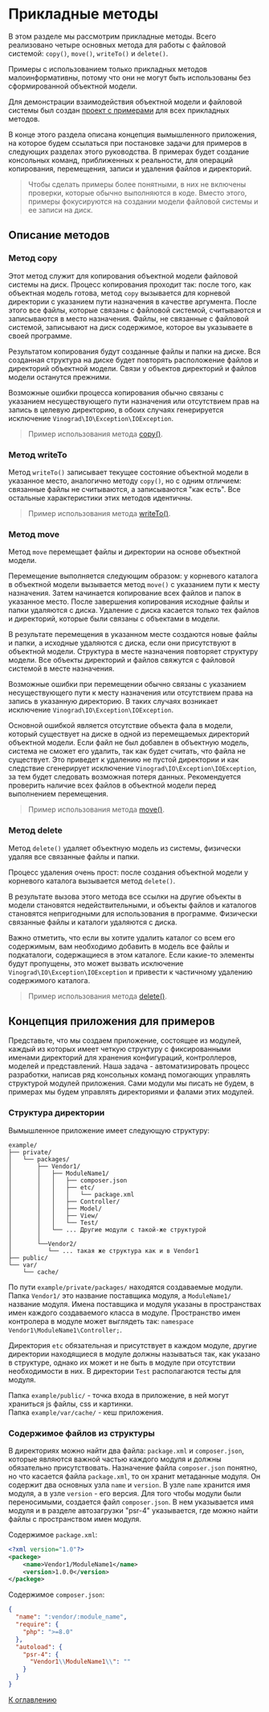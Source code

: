 # Прикладные методы

В этом разделе мы рассмотрим прикладные методы. Всего реализовано четыре основных метода для работы с файловой
системой: `copy()`, `move()`, `writeTo()` и `delete()`.

Примеры с использованием только прикладных методов малоинформативны, потому что они не могут быть использованы без
сформированной объектной модели.

Для демонстрации взаимодействия объектной модели и файловой системы был
создан [проект с примерами](https://github.com/vinogradsoft/example) для всех прикладных методов.

В конце этого раздела описана концепция вымышленного приложения, на которое будем ссылаться при постановке задачи для
примеров в следующих разделах этого руководства. В примерах будет создание консольных команд, приближенных к
реальности, для операций копирования, перемещения, записи и удаления файлов и директорий.

> Чтобы сделать примеры более понятными, в них не включены проверки, которые обычно выполняются в коде. Вместо этого,
> примеры фокусируются на создании модели файловой системы и ее записи на диск.

## Описание методов

### Метод copy

Этот метод служит для копирования объектной модели файловой системы на диск. Процесс копирования проходит так: после
того, как объектная модель готова, метод `copy` вызывается для корневой директории с указанием пути назначения в
качестве аргумента. После этого все файлы, которые связаны с файловой системой, считываются и записываются в место
назначения. Файлы, не связанные с файловой системой, записывают на диск содержимое, которое вы указываете в своей
программе.

Результатом копирования будут созданные файлы и папки на диске. Вся созданная структура на диске будет повторять
расположение файлов и директорий объектной модели. Связи у объектов директорий и файлов модели останутся прежними.

Возможные ошибки процесса копирования обычно связаны с указанием несуществующего пути назначения или отсутствием прав на
запись в целевую директорию, в обоих случаях генерируется исключение `Vinograd\IO\Exception\IOException`.

> Пример использования метода [copy()](copying-directories.md).

### Метод writeTo

Метод `writeTo()` записывает текущее состояние объектной модели в указанное место, аналогично методу `copy()`, но с
одним отличием: связанные файлы не считываются, а записываются "как есть". Все остальные характеристики этих методов
идентичны.

> Пример использования метода [writeTo()](writing-directories.md).

### Метод move

Метод `move` перемещает файлы и директории на основе объектной модели.

Перемещение выполняется следующим образом: у корневого каталога в объектной модели вызывается метод `move()` с указанием
пути к месту назначения. Затем начинается копирование всех файлов и папок в указанное место. После завершения
копирования исходные файлы и папки удаляются с диска. Удаление с диска касается только тех файлов и директорий, которые
были связаны с объектами в модели.

В результате перемещения в указанном месте создаются новые файлы и папки, а исходные удаляются с диска, если они
присутствуют в объектной модели. Структура в месте назначения повторяет структуру модели. Все объекты директорий и
файлов свяжутся с файловой системой в месте назначения.

Возможные ошибки при перемещении обычно связаны с указанием несуществующего пути к месту назначения или отсутствием
права на запись в указанную директорию. В таких случаях возникает исключение `Vinograd\IO\Exception\IOException`.

Основной ошибкой является отсутствие объекта фала в модели, который существует на диске в одной из перемещаемых
директорий объектной модели. Если файл не был добавлен в объектную модель, система не сможет его удалить, так как будет
считать, что файла не существует. Это приведет к удалению не пустой директории и как следствие сгенерирует
исключение `Vinograd\IO\Exception\IOException`, за тем будет следовать возможная потеря данных.
Рекомендуется проверить наличие всех файлов в объектной модели перед выполнением перемещения.

> Пример использования метода [move()](moving-directories.md).

### Метод delete

Метод `delete()` удаляет объектную модель из системы, физически удаляя все связанные файлы и папки.

Процесс удаления очень прост: после создания объектной модели у корневого каталога вызывается метод `delete()`.

В результате вызова этого метода все ссылки на другие объекты в модели становятся недействительными, и объекты файлов и
каталогов становятся непригодными для использования в программе. Физически связанные файлы и каталоги удаляются с диска.

Важно отметить, что если вы хотите удалить каталог со всем его содержимым, вам необходимо добавить в модель все файлы и
подкаталоги, содержащиеся в этом каталоге. Если какие-то элементы будут пропущены, это может вызвать исключение
`Vinograd\IO\Exception\IOException` и привести к частичному удалению содержимого каталога.

> Пример использования метода [delete()](removing-directories.md).

## Концепция приложения для примеров

Представьте, что мы создаем приложение, состоящее из модулей, каждый из которых имеет четкую структуру с фиксированными
именами директорий для хранения конфигураций, контроллеров, моделей и представлений. Наша задача - автоматизировать
процесс разработки, написав ряд консольных команд помогающих управлять структурой модулей приложения. Сами модули мы
писать не будем, в примерах мы будем управлять директориями и фалами этих модулей.

### Структура директории

Вымышленное приложение имеет следующую структуру:

```
example/
├── private/
│   └── packages/
│       ├── Vendor1/
│       │   ├── ModuleName1/
│       │   │   ├── composer.json
│       │   │   ├── etc/
│       │   │   │   └── package.xml
│       │   │   ├── Controller/
│       │   │   ├── Model/
│       │   │   ├── View/
│       │   │   └── Test/
│       │   └── ... Другие модули с такой-же структурой
│       │
│       └──Vendor2/
│          └── ... такая же структура как и в Vendor1
├── public/
└── var/
    └── cache/
```

По пути `example/private/packages/` находятся создаваемые модули. Папка `Vendor1/` это название поставщика модуля,
а `ModuleName1/` название модуля. Имена поставщика и модуля указаны в пространствах имен каждого создаваемого класса в
модуле. Пространство имен контролера в модуле может выглядеть так: `namespace Vendor1\ModuleName1\Controller;`.

Директория `etc` обязательная и присутствует в каждом модуле, другие директории находящиеся в модуле должны называться
так, как указано в структуре, однако их может и не быть в модуле при отсутствии необходимости в них.
В директории `Test` располагаются тесты для модуля.

Папка `example/public/` - точка входа в приложение, в ней могут храниться js файлы, css и картинки.   
Папка `example/var/cache/` - кеш приложения.

### Содержимое файлов из структуры

В директориях можно найти два файла: `package.xml` и `composer.json`, которые являются важной частью каждого
модуля и должны обязательно присутствовать. Назначение файла `composer.json` понятно, но что касается
файла `package.xml`, то он хранит метаданные модуля. Он содержит два основных узла `name` и `version`. В
узле `name` хранится имя модуля, а в узле `version` - его версия. Для того чтобы модули были переносимыми, создается
файл `composer.json`. В нем указывается имя модуля и в разделе автозагрузки "psr-4" указывается, где можно найти файлы с
пространством имен модуля.

Содержимое `package.xml`:

```xml
<?xml version="1.0"?>
<packege>
    <name>Vendor1/ModuleName1</name>
    <version>1.0.0</version>
</packege>
```

Содержимое `composer.json`:

```json
{
  "name": ":vendor/:module_name",
  "require": {
    "php": ">=8.0"
  },
  "autoload": {
    "psr-4": {
      "Vendor1\\ModuleName1\\": ""
    }
  }
}
```

[К оглавлению](../../README.md#руководство)